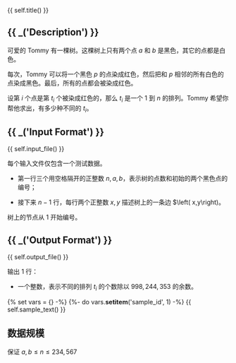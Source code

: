 {{ self.title() }}

## {{ _('Description') }}

可爱的 Tommy 有一棵树。这棵树上只有两个点 $a$ 和 $b$ 是黑色，其它的点都是白色。

每次，Tommy 可以将一个黑色 $p$ 的点染成红色，然后把和 $p$ 相邻的所有白色的点染成黑色。最后，所有的点都会被染成红色。

设第 $i$ 个点是第 $t_i$ 个被染成红色的，那么 $t_i$ 是一个 $1$ 到 $n$ 的排列。Tommy 希望你帮他求出，有多少种不同的 $t_i$。

## {{ _('Input Format') }}

{{ self.input_file() }}

每个输入文件仅包含一个测试数据。

* 第一行三个用空格隔开的正整数 $n,a,b$，表示树的点数和初始的两个黑色点的编号；

* 接下来 $n-1$ 行，每行两个正整数 $x,y$ 描述树上的一条边 $\left( x,y\right)。

树上的节点从 $1$ 开始编号。

## {{ _('Output Format') }}

{{ self.output_file() }}

输出 $1$ 行：

* 一个整数，表示不同的排列 $t_i$ 的个数除以 $998,244,353$ 的余数。

{% set vars = {} -%}
{%- do vars.__setitem__('sample_id', 1) -%}
{{ self.sample_text() }}


## 数据规模

保证 $a,b\le n\le 234,567$
